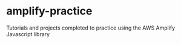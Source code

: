 # amplify-practice
Tutorials and projects completed to practice using the AWS Amplify Javascript library
